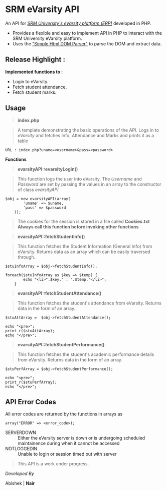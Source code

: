 SRM eVarsity API
================
An API for [*SRM University's eVarsity platform (ERP)*](http://evarsity.srmuniv.ac.in/srmswi/usermanager/youLogin.jsp) developed in PHP.


- Provides a flexible and easy to implement API in PHP to interact with the SRM University eVarsity platform.
- Uses the ["Simple Html DOM Parser"](http://simplehtmldom.sourceforge.net) to parse the DOM and extract data.

Release Highlight : 
-------------------
**Implemented functions to :**
- Login to eVarsity.
- Fetch student attendance.
- Fetch student marks.

Usage
-----

> **index.php**

> A template demonstrating the basic operations of the API.
> Logs in to *eVarsity* and fetches Info, Attendance and Marks and prints it as a table


    URL : index.php?uname=<username>&pass=<password>
    
**Functions**

> **evarsityAPI::evarsityLogin()**

> This function logs the user into eVarsity.
> The *Username* and *Password* are set by passing the values in an array to the constructor of class *evarsityAPI*

    $obj = new evarsityAPI(array(
			'uname' => $uname,
			'pass' => $password
		));
> The cookies for the session is stored in a file called **Cookies.txt**
> **Always call this function before invoking other functions**

> **evarsityAPI::fetchStudentInfo()**

> This function fetches the Student Information (General Info) from eVarsity.
> Returns data as an array which can be easily traversed through.

    $stuInfoArray = $obj->fetchStudentInfo();

    foreach($stuInfoArray as $key => $temp) {
			echo "<li>".$key." : ".$temp."</li>";
		}
	
> **evarsityAPI::fetchStudentAttendance()**

> This function fetches the student's attendance from eVarsity.
> Returns data in the form of an array.

    $stuAttArray =  $obj->fetchStudentAttendance();
    
    echo "<pre>";
    print_r($stuAttArray);
    echo "</pre>";

> **evarsityAPI::fetchStudentPerformance()**

> This function fetches the student's academic performance details from eVarsity.
> Returns data in the form of an array.

    $stuPerfArray = $obj->fetchStudentPerformance();
    
    echo "<pre>";
    print_r($stuPerfArray);
    echo "</pre>";
    
API Error Codes
---------------
All error codes are returned by the functions in arrays as 

    array("ERROR" => <error_code>);


<dl>
    <dt> SERVERDOWN </dt>
    <dd> Either the eVarsity server is down or is undergoing scheduled maintainence during when it cannot be accessed </dd>
    <dt> NOTLOGGEDIN </dt>
    <dd> Unable to login or session timed out with server </dd>
</dl>



>This API is a work under progress.

*Developed By*

Abishek | **Nair**
